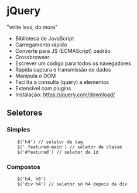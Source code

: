 # jQuery
"write less, do more"
- Biblioteca de JavaScript
- Carregamento rápido
- Converte para JS (ECMAScript) padrão
- Crossbrowser:
- Escrever um código para todos os navegadores
- Rápida captura e transmissão de dados
- Manipula o DOM
- Facilita a consulta (query) a elementos
- Extensível com plugins
- Instalação: https://jquery.com/download/

## Seletores
### Simples
```
    $('h4') // seletor de tag
    $('.featured-main') // seletor de classe
    $('#featured') // seletor de id
```
### Compostos
```
    $('h4, h6')
    $('div h4') // seletor só h4 depois da div

```



